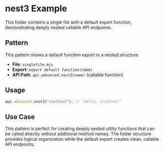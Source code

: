 # nest3 Example

This folder contains a single file with a default export function, demonstrating deeply nested callable API endpoints.

## Pattern

This pattern shows a default function export in a nested structure:

- **File**: `singlefile.mjs`
- **Export**: `export default function(name)`
- **API Path**: `api.advanced.nest3(name)` (callable function)

## Usage

```js
api.advanced.nest3("slothlet"); // 'Hello, slothlet!'
```

## Use Case

This pattern is perfect for creating deeply nested utility functions that can be called directly without additional method names. The folder structure provides logical organization while the default export creates clean, callable API endpoints.
